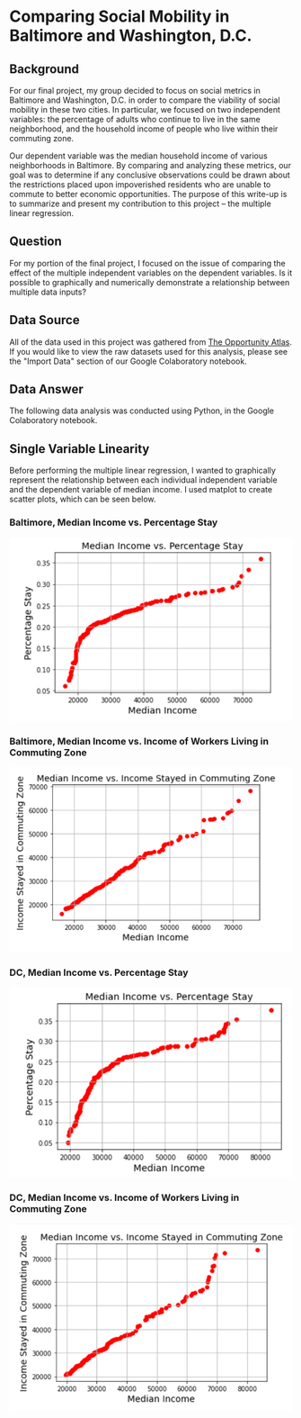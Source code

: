 # Comparing Social Mobility in Baltimore and Washington, D.C.

## Background
For our final project, my group decided to focus on social metrics in Baltimore and Washington, D.C. in order to compare the viability of social mobility in these two cities. In particular, we focused on two independent variables: the percentage of adults who continue to live in the same neighborhood, and the household income of people who live within their commuting zone. 

Our dependent variable was the median household income of various neighborhoods in Baltimore. By comparing and analyzing these metrics, our goal was to determine if any conclusive observations could be drawn about the restrictions placed upon impoverished residents who are unable to commute to better economic opportunities.  The purpose of this write-up is to summarize and present my contribution to this project – the multiple linear regression.

## Question
For my portion of the final project, I focused on the issue of comparing the effect of the multiple independent variables on the dependent variables. Is it possible to graphically and numerically demonstrate a relationship between multiple data inputs?

## Data Source
All of the data used in this project was gathered from [The Opportunity Atlas](https://www.opportunityatlas.org/). If you would like to view the raw datasets used for this analysis, please see the "Import Data" section of our Google Colaboratory notebook.

## Data Answer
The following data analysis was conducted using Python, in the Google Colaboratory notebook.

## Single Variable Linearity
Before performing the multiple linear regression, I wanted to graphically represent the relationship between each individual independent variable and the dependent variable of median income. I used matplot to create scatter plots, which can be seen below.

### Baltimore, Median Income vs. Percentage Stay
![](.gitbook/assets/balti-%.png)

### Baltimore, Median Income vs. Income of Workers Living in Commuting Zone
![](.gitbook/assets/balti-income.png)

### DC, Median Income vs. Percentage Stay
![](.gitbook/assets/dc-%.png)

### DC, Median Income vs. Income of Workers Living in Commuting Zone
![](.gitbook/assets/dc-income.png)
